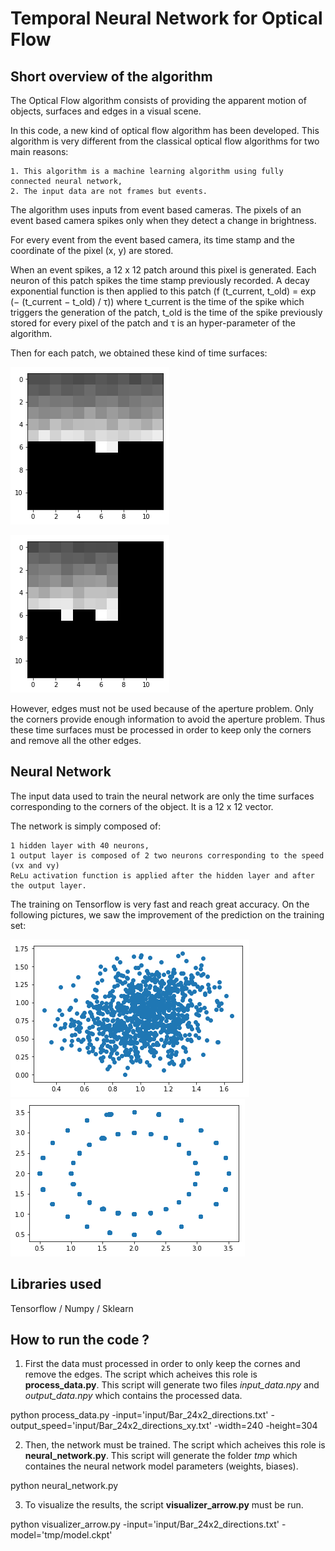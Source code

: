 # Temporal Neural Network for Optical Flow

## Short overview of the algorithm

The Optical Flow algorithm consists of providing the apparent motion of objects, surfaces and edges in a visual scene. 

In this code, a new kind of optical flow algorithm has been developed. This algorithm is very different from the classical optical flow algorithms for two main reasons:

    1. This algorithm is a machine learning algorithm using fully connected neural network,
    2. The input data are not frames but events. 

The algorithm uses inputs from event based cameras. The pixels of an event based camera spikes only when they detect a change in brightness.

For every event from the event based camera, its time stamp and the coordinate of the pixel (x, y) are stored.

When an event spikes, a 12 x 12 patch around this pixel is generated. Each neuron of this patch spikes the time stamp previously recorded.
A decay exponential function is then applied to this patch (f (t_current, t_old) = exp (− (t_current − t_old) / τ))
where t_current is the time of the spike which triggers the generation of the patch,  t_old is the time of the spike previously stored for every pixel of the patch and τ is an hyper-parameter of the algorithm.

Then for each patch, we obtained these kind of time surfaces:

![Edge](edges.png)

![Corner](corner.png)

However, edges must not be used because of the aperture problem. Only the corners provide enough information to avoid the aperture problem. Thus these time surfaces must be processed in order to keep only the corners and remove all the other edges.

## Neural Network

The input data used to train the neural network are only the time surfaces corresponding to the corners of the object. It is a 12 x 12 vector.

The network is simply composed of:

    1 hidden layer with 40 neurons,
    1 output layer is composed of 2 two neurons corresponding to the speed (vx and vy)
    ReLu activation function is applied after the hidden layer and after the output layer.


The training on Tensorflow is very fast and reach great accuracy. On the following pictures, we saw the improvement of the prediction on the training set:

![Epoch 1](epoch_1.2.png)
![Epoch 39150](epoch_39150.png)

## Libraries used
Tensorflow / Numpy / Sklearn

## How to run the code ?

1. First the data must processed in order to only keep the cornes and remove the edges. The script which acheives this role is __process_data.py__. This script will generate two files *input_data.npy* and *output_data.npy* which contains the processed data. 

python process_data.py -input='input/Bar_24x2_directions.txt' -output_speed='input/Bar_24x2_directions_xy.txt' -width=240 -height=304

2. Then, the network must be trained. The script which acheives this role is __neural_network.py__. This script will generate the folder *tmp* which containes the neural network model parameters (weights, biases).

python neural_network.py

3. To visualize the results, the script __visualizer_arrow.py__ must be run. 

python visualizer_arrow.py -input='input/Bar_24x2_directions.txt' -model='tmp/model.ckpt'
